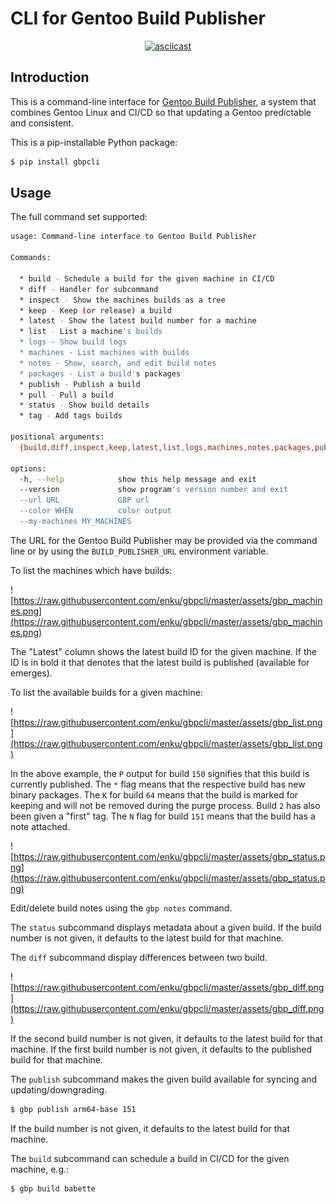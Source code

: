 # CLI for Gentoo Build Publisher

<div align="center">

[![asciicast](https://asciinema.org/a/8oqcjBoC6Miy2MJlqb8gm1UwY.svg)](https://asciinema.org/a/8oqcjBoC6Miy2MJlqb8gm1UwY)

</div>

## Introduction

This is a command-line interface for [Gentoo Build
Publisher](https://github.com/enku/gentoo-build-publisher), a system that
combines Gentoo Linux and CI/CD so that updating a Gentoo predictable and
consistent.

This is a pip-installable Python package:

```bash
$ pip install gbpcli
```

## Usage

The full command set supported:

```bash
usage: Command-line interface to Gentoo Build Publisher

Commands:

  * build - Schedule a build for the given machine in CI/CD
  * diff - Handler for subcommand
  * inspect - Show the machines builds as a tree
  * keep - Keep (or release) a build
  * latest - Show the latest build number for a machine
  * list - List a machine's builds
  * logs - Show build logs
  * machines - List machines with builds
  * notes - Show, search, and edit build notes
  * packages - List a build's packages
  * publish - Publish a build
  * pull - Pull a build
  * status - Show build details
  * tag - Add tags builds

positional arguments:
  {build,diff,inspect,keep,latest,list,logs,machines,notes,packages,publish,pull,status,tag}

options:
  -h, --help            show this help message and exit
  --version             show program's version number and exit
  --url URL             GBP url
  --color WHEN          color output
  --my-machines MY_MACHINES
```

The URL for the Gentoo Build Publisher may be provided via the command line or
by using the `BUILD_PUBLISHER_URL` environment variable.

To list the machines which have builds:

![https://raw.githubusercontent.com/enku/gbpcli/master/assets/gbp_machines.png](https://raw.githubusercontent.com/enku/gbpcli/master/assets/gbp_machines.png)

The "Latest" column shows the latest build ID for the given machine. If the ID
is in bold it that denotes that the latest build is published (available for
emerges).

To list the available builds for a given machine:

![https://raw.githubusercontent.com/enku/gbpcli/master/assets/gbp_list.png](https://raw.githubusercontent.com/enku/gbpcli/master/assets/gbp_list.png)

In the above example, the `P` output for build `150` signifies that this build
is currently published.  The `*` flag means that the respective build has new
binary packages. The `K` for build `64` means that the build is marked for
keeping and will not be removed during the purge process. Build `2` has also
been given a "first" tag.  The `N` flag for build `151` means that the build
has a note attached.

![https://raw.githubusercontent.com/enku/gbpcli/master/assets/gbp_status.png](https://raw.githubusercontent.com/enku/gbpcli/master/assets/gbp_status.png)

Edit/delete build notes using the `gbp notes` command.


The `status` subcommand displays metadata about a given build.  If the build
number is not given, it defaults to the latest build for that machine.

The `diff` subcommand display differences between two build.

![https://raw.githubusercontent.com/enku/gbpcli/master/assets/gbp_diff.png](https://raw.githubusercontent.com/enku/gbpcli/master/assets/gbp_diff.png)

If the second build number is not given, it defaults to the latest build for
that machine.  If the first build number is not given, it defaults to the
published build for that machine.

The `publish` subcommand makes the given build available for syncing and
updating/downgrading.

```bash
$ gbp publish arm64-base 151
```

If the build number is not given, it defaults to the latest build for that machine.

The `build` subcommand can schedule a build in CI/CD for the given machine,
e.g.:

```bash
$ gbp build babette
```
